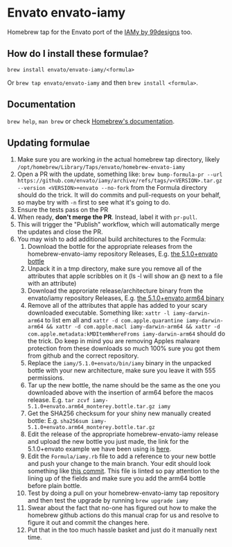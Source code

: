 # Envato envato-iamy

Homebrew tap for the Envato port of the [IAMy by 99designs](https://github.com/99designs/iamy) too.

## How do I install these formulae?

`brew install envato/envato-iamy/<formula>`

Or `brew tap envato/envato-iamy` and then `brew install <formula>`.

## Documentation

`brew help`, `man brew` or check [Homebrew's documentation](https://docs.brew.sh).

## Updating formulae

1. Make sure you are working _in_ the actual homebrew tap directory, likely `/opt/homebrew/Library/Taps/envato/homebrew-envato-iamy`
1. Open a PR with the update, something like:
   `brew bump-formula-pr --url https://github.com/envato/iamy/archive/refs/tags/v<VERSION>.tar.gz --version <VERSION>+envato --no-fork` from the Formula directory should do the trick. It will do commits and pull-requests on your behalf, so maybe try with `-n` first to see what it's going to do.
2. Ensure the tests pass on the PR
3. When ready, **don't merge the PR**. Instead, label it with `pr-pull`.
4. This will trigger the "Publish" workflow, which will automatically merge the updates and close the PR.
5. You may wish to add additional build architectures to the Formula:
   1.  Download the bottle for the appropriate releases from the homebrew-envato-iamy repository Releases, E.g. [the 5.1.0+envato bottle](https://github.com/envato/homebrew-envato-iamy/releases/download/iamy-5.1.0%2Benvato/iamy-5.1.0+envato.monterey.bottle.tar.gz)
   2.  Unpack it in a tmp directory,  make sure you remove all of the attributes that apple scribbles on it (ls -l will show an @ next to a file with an attribute)
   3.  Download the approriate release/architecture binary from the envato/iamy repository Releases, E.g. [the 5.1.0+envato arm64 binary](https://github.com/envato/iamy/releases/download/v5.1.0/iamy-darwin-arm64)
   4.  Remove all of the attributes that apple has added to your scary downloaded executable. Something like: `xattr -l iamy-darwin-arm64` to list em all and `xattr -d com.apple.quarantine iamy-darwin-arm64 && xattr -d com.apple.macl iamy-darwin-arm64 && xattr -d com.apple.metadata:kMDItemWhereFroms iamy-darwin-arm64` should do the trick.  Do keep in mind you are removing Apples malware protection from these downloads so much 100% sure you got them from github and the correct repository.
   5.  Replace the `iamy/5.1.0+envato/bin/iamy` binary in the unpacked bottle with your new architecture, make sure you leave it with 555 permissions.
   6.  Tar up the new bottle, the name should be the same as the one you downloaded above with the insertion of arm64 before the macos release.  E.g. `tar zcvf iamy-5.1.0+envato.arm64_monterey.bottle.tar.gz iamy`
   7.  Get the SHA256 checksum for your shiny new manually created bottle:  E.g. `sha256sum iamy-5.1.0+envato.arm64_monterey.bottle.tar.gz`
   8.  Edit the release of the appropriate homebrew-envato-iamy release and upload the new bottle you just made, the link for the 5.1.0+envato example we have been using is [here](https://github.com/envato/homebrew-envato-iamy/releases/tag/iamy-5.1.0%2Benvato).
   9.  Edit the `Formula/iamy.rb` file to add a reference to your new bottle and push your change to the main branch.  Your edit should look something like [this commit](https://github.com/envato/homebrew-envato-iamy/commit/25d65b817ca305ef6e24b2b1e922c2e8a7cb2305).  This file is linted so pay attention to the lining up of the fields and make sure you add the arm64 bottle before plain bottle.
   10.  Test by doing a pull on your homebrew-envato-iamy tap repository and then test the upgrade by running `brew upgrade iamy`
   11.  Swear about the fact that no-one has figured out how to make the homebrew github actions do this manual crap for us and resolve to figure it out and commit the changes here.
   12.  Put that in the too much hassle basket and just do it manually next time.
